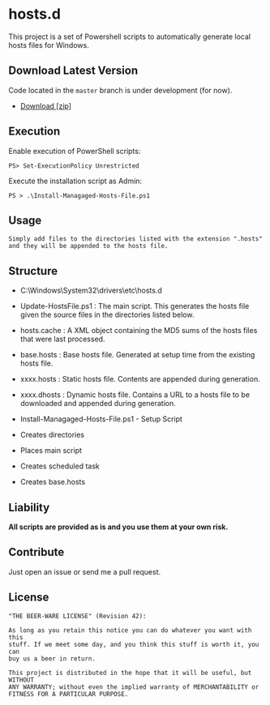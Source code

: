 # hosts.d

This project is a set of Powershell scripts to automatically
generate local hosts files for Windows.

## Download Latest Version

Code located in the `master` branch is under development (for now).

- [Download [zip]](https://github.com/wmatuszak/hosts.d/archive/master.zip)

## Execution

Enable execution of PowerShell scripts:

    PS> Set-ExecutionPolicy Unrestricted

Execute the installation script as Admin:

    PS > .\Install-Managaged-Hosts-File.ps1

## Usage 
	
	Simply add files to the directories listed with the extension ".hosts" and they will be appended to the hosts file.
	
## Structure 

* C:\Windows\System32\drivers\etc\hosts.d
 * Update-HostsFile.ps1 : The main script. This generates the hosts file given the source files in the directories listed below.
 * hosts.cache : A XML object containing the MD5 sums of the hosts files that were last processed.
 * base.hosts : Base hosts file. Generated at setup time from the existing hosts file.
 * xxxx.hosts : Static hosts file. Contents are appended during generation.
 * xxxx.dhosts : Dynamic hosts file. Contains a URL to a hosts file to be downloaded and appended during generation.
			
* Install-Managaged-Hosts-File.ps1 - Setup Script
 * Creates directories
 * Places main script
 * Creates scheduled task
 * Creates base.hosts 

## Liability

**All scripts are provided as is and you use them at your own risk.**

## Contribute

Just open an issue or send me a pull request.

## License

    "THE BEER-WARE LICENSE" (Revision 42):

    As long as you retain this notice you can do whatever you want with this
    stuff. If we meet some day, and you think this stuff is worth it, you can
    buy us a beer in return.

    This project is distributed in the hope that it will be useful, but WITHOUT
    ANY WARRANTY; without even the implied warranty of MERCHANTABILITY or
    FITNESS FOR A PARTICULAR PURPOSE.
